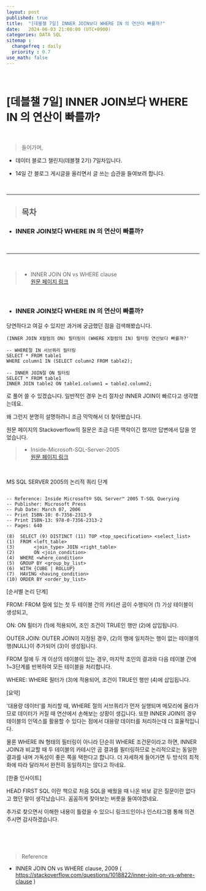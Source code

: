 ```yaml
---
layout: post
published: true
title:  "[데블챌 7일] INNER JOIN보다 WHERE IN 의 연산이 빠를까?"
date:   2024-06-03 21:00:00 (UTC+0900)
categories: DATA SQL
sitemap :
  changefreq : daily
  priority : 0.7
use_math: false
---
```



<br />


# [데블챌 7일] INNER JOIN보다 WHERE IN 의 연산이 빠를까?



<br />

> 들어가며,

- 데이터 블로그 챌린지(데블챌 2기) 7일차입니다.

- 14일 간 블로그 게시글을 올리면서 글 쓰는 습관을 들여보려 합니다.

<br />

----

> ## 목차

* ### INNER JOIN보다 WHERE IN 의 연산이 빠를까?
<br />

----

<br />

> - INNER JOIN ON vs WHERE clause <br /> <A href = 'https://stackoverflow.com/questions/1018822/inner-join-on-vs-where-clause' > 원문 페이지 링크 </A>

<br />

* ### INNER JOIN보다 WHERE IN 의 연산이 빠를까?

당연하다고 여길 수 있지만 과거에 궁금했던 점을 검색해봤습니다.

```
(INNER JOIN X컬럼의 ON) 필터링이 (WHERE X컬럼의 IN) 필터링 연산보다 빠를까?'
```

```
-- WHERE절 IN 서브쿼리 필터링
SELECT * FROM table1
WHERE column1 IN (SELECT column2 FROM table2);
```

```
-- INNER JOIN절 ON 필터링
SELECT * FROM table1
INNER JOIN table2 ON table1.column1 = table2.column2;
```

로 풀어 쓸 수 있겠습니다. 일반적인 경우 논리 절차상 INNER JOIN이 빠르다고 생각했는데요.

왜 그런지 분명히 설명하려니 조금 막막해서 더 찾아봤습니다.

원문 페이지의 Stackoverflow의 질문은 조금 다른 맥락이긴 했지만 답변에서 답을 얻었습니다.



> - Inside-Microsoft-SQL-Server-2005 <br /> <A href = 'https://www.amazon.com/Inside-Microsoft-SQL-Server-2005/dp/B002VPEA62' > 원문 페이지 링크 </A>

<br />

MS SQL SERVER 2005의 논리적 쿼리 단계


```

-- Reference: Inside Microsoft® SQL Server™ 2005 T-SQL Querying
-- Publisher: Microsoft Press
-- Pub Date: March 07, 2006
-- Print ISBN-10: 0-7356-2313-9
-- Print ISBN-13: 978-0-7356-2313-2
-- Pages: 640

(8)  SELECT (9) DISTINCT (11) TOP <top_specification> <select_list>
(1)  FROM <left_table>
(3)       <join_type> JOIN <right_table>
(2)       ON <join_condition>
(4)  WHERE <where_condition>
(5)  GROUP BY <group_by_list>
(6)  WITH {CUBE | ROLLUP}
(7)  HAVING <having_condition>
(10) ORDER BY <order_by_list>

```


[순서별 논리 단계]

FROM: FROM 절에 있는 첫 두 테이블 간의 카티션 곱이 수행되어 (1) 가상 테이블이 생성되고,

ON: ON 필터가 (1)에 적용되어, 조인 조건이 TRUE인 행만 (2)에 삽입됩니다.

OUTER JOIN: OUTER JOIN이 지정된 경우, (2)의 행에 일치하는 행이 없는 테이블의 행(NULL)이 추가되어 (3)이 생성됩니다. 

FROM 절에 두 개 이상의 테이블이 있는 경우, 마지막 조인의 결과와 다음 테이블 간에 1~3단계를 반복하여 모든 테이블을 처리합니다.

WHERE: WHERE 필터가 (3)에 적용되어, 조건이 TRUE인 행만 (4)에 삽입됩니다.


[요약]

'대용량 데이터'를 처리할 때,
WHERE 절의 서브쿼리가 먼저 실행되며 메모리에 올라가므로 데이터가 커질 때 연산에서 손해보는 상황이 생깁니다. 또한 INNER JOIN의 경우 테이블의 인덱스를 활용할 수 있다는 점에서 대용량 데이터를 처리하는데 더 효율적입니다.

물론 WHERE IN 형태의 필터링이 아니라 단순히 WHERE 조건문이라고 하면,
INNER JOIN과 비교할 때 두 테이블의 카테시안 곱 결과를 필터링하므로 논리적으로는 동일한 결과를 내며 가독성이 좋은 쪽을 택한다고 합니다. 더 자세하게 들어가면 두 방식의 최적화에 따라 달라져서 완전히 동일하지는 않다고 하네요.


[한줄 인사이트]

HEAD FIRST SQL 이란 책으로 처음 SQL을 배웠을 때 나온 바보 같은 질문이란 없다고 했던 말이 생각났습니다. 꼼꼼하게 찾아보는 버릇을 들여야겠네요. 

추가로 찾으면서 이해한 내용이 틀렸을 수 있으니 링크드인이나 인스타그램 통해 의견 주시면 감사하겠습니다.

<br />
<br />
<br />

> Reference
- INNER JOIN ON vs WHERE clause, 2009 (<A href = 'https://stackoverflow.com/questions/1018822/inner-join-on-vs-where-clause' >  https://stackoverflow.com/questions/1018822/inner-join-on-vs-where-clause </A>)